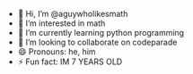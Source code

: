 - 👋 Hi, I’m @aguywholikesmath
- 👀 I’m interested in math
- 🌱 I’m currently learning python programming 
- 💞️ I’m looking to collaborate on codeparade
- 😄 Pronouns: he, him 
- ⚡ Fun fact: IM 7 YEARS OLD

<!---
aguywholikesmath/aguywholikesmath is a ✨ special ✨ repository because its `README.md` (this file) appears on your GitHub profile.
You can click the Preview link to take a look at your changes.
--->
